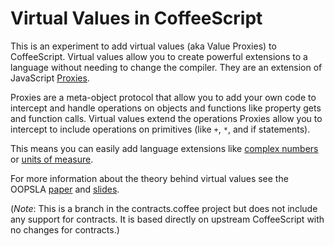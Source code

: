 Virtual Values in CoffeeScript
==============================

This is an experiment to add virtual values (aka Value Proxies) to CoffeeScript. Virtual values allow you to create powerful extensions to a language without needing to change the compiler. They are an extension of JavaScript [Proxies](https://developer.mozilla.org/en/JavaScript/Reference/Global_Objects/Proxy).

Proxies are a meta-object protocol that allow you to add your own code to intercept and handle operations on objects and functions like property gets and function calls. Virtual values extend the operations Proxies allow you to intercept to include operations on primitives (like `+`, `*`, and if statements).

This means you can easily add language extensions like [complex numbers](https://github.com/disnet/contracts.coffee/blob/virtual-values/extensions/complex.coffee) or [units of measure](https://github.com/disnet/contracts.coffee/blob/virtual-values/extensions/units.coffee).

For more information about the theory behind virtual values see the OOPSLA [paper](http://disnetdev.com/papers/oopsla054-austin.pdf) and [slides](http://disnetdev.com/talks/virtual_values.pdf).

(_Note_: This is a branch in the contracts.coffee project but does not include any support for contracts. It is based directly on upstream CoffeeScript with no changes for contracts.)